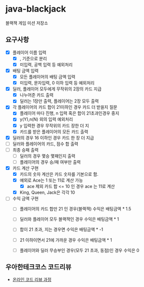 # java-blackjack
블랙잭 게임 미션 저장소

## 요구사항
 + [x] 플레이어 이름 입력
    + [x] , 기준으로 분리
    + [x] 미입력, 공백 입력 등 예외처리
 + [x] 배팅 금액 입력
    + [x] 모든 플레이어의 배팅 금액 입력
    + [x] 미입력, 문자입력, 0 이하 입력 등 예외처리
 + [x] 딜러, 플레이어 모두에게 무작위의 2장의 카드 지급
    + [x] 나누어준 카드 출력
    + [x] 딜러는 1장만 출력, 플레이어는 2장 모두 출력
 + [x] 각 플레이어의 카드 합이 21이하인 경우 카드 더 받을지 질문
    + [x] 플레이어 마다 진행, n 입력 혹은 합이 21초과인경우 중지
    + [x] y(Y),n(N) 외의 입력 예외처리
    + [x] y 입력한 경우 무작위의 카드 장한 더 지
    + [x] 카드를 받은 플레이어의 모든 카드 출력
 + [x] 딜러의 경우 16 이하인 경우 카드 한 장 더 지급
 + [ ] 딜러와 플레이어의 카드, 점수 합 출력
 + [ ] 최종 승패 출력
    + [ ] 딜러의 경우 몇승 몇패인지 출력
    + [ ] 플레이어의 경우 승/패 여부만 출력
 + [x] 카드 계산 구현
    + [x] 카드의 숫자 계산은 카드 숫자를 기본으로 함.
    + [x] 예외로 Ace는 1 또는 11로 계산 가능
        + [x] ace 제외 카드 합 <= 10 인 경우 ace 는 11로 계산
    + [x] King, Queen, Jack은 각각 10
 + [ ] 수익 금액 구현 
    + [ ] 플레이어의 카드 합만 21 인 경우(블랙잭) 수익은 배팅금액 * 1.5
    + [ ] 딜러와 플레이어 모두 블랙잭인 경우 수익은 배팅금액 * 1
    + [ ] 합이 21 초과, 지는 경우면 수익은 배팅금액 * -1
    + [ ] 21 이하이면서 21에 가까운 경우 수익은 배팅금액 * 1
    + [ ] 플레이어와 딜러 무승부인 경우(모두 21 초과, 동점)인 경우 수익은 0


## 우아한테크코스 코드리뷰
* [온라인 코드 리뷰 과정](https://github.com/woowacourse/woowacourse-docs/blob/master/maincourse/README.md)